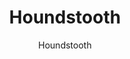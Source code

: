 ---
designer: Endless Knot
description: "Color%20Name%3A%20Grey%0AMaterial%3A%20100%25%20Wool%0APile%3A%20CutStyle%3A%20Modern%2C%20New%20Arrivals"
image_primary: img/GREY-600x750.jpg
image_secondary: ../../../images/blank.png
manufacturer: Endless Knot
href: https://endlessknotrugs.com/product/houndstooth-2/
subtitle: Houndstooth
tags: 
  - endless_knot
  - hand-knotted-rugs
title: Houndstooth
image_thumb: img/GREY-300x300.jpg
category: hand-knotted-rugs
slug: /manufacturers/endless-knot/hand-knotted-rugs/endless-knot-houndstooth
---